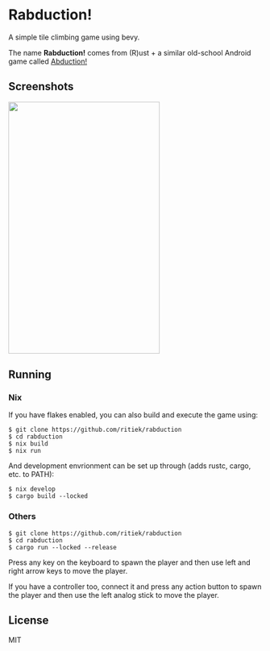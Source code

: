 # Rabduction!

A simple tile climbing game using bevy.

The name **Rabduction!** comes from (R)ust + a similar old-school Android game called
[Abduction!](https://play.google.com/store/apps/details?id=au.com.phil&hl=en_IN&gl=US)

## Screenshots

<img src="https://i.imgur.com/T4X3vCm.png" width="300" height="500">

## Running

### Nix

If you have flakes enabled, you can also build and execute the game using:
```
$ git clone https://github.com/ritiek/rabduction
$ cd rabduction
$ nix build
$ nix run
```

And development envrionment can be set up through (adds rustc, cargo, etc. to PATH):
```
$ nix develop
$ cargo build --locked
```

### Others

```
$ git clone https://github.com/ritiek/rabduction
$ cd rabduction
$ cargo run --locked --release
```

Press any key on the keyboard to spawn the player and then use left and right arrow keys to
move the player.

If you have a controller too, connect it and press any action button to spawn the player and
then use the left analog stick to move the player.

## License

MIT
